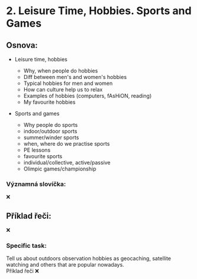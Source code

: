 # 2. Leisure Time, Hobbies. Sports and Games

## Osnova:

* Leisure time, hobbies
  * Why, when people do hobbies
  * Diff between men's and women's hobbies
  * Typical hobbies for men and women
  * How can culture help us to relax
  * Examples of hobbies (computers, fAsHiON, reading)
  * My favourite hobbies
  
* Sports and games
  * Why people do sports
  * indoor/outdoor sports
  * summer/winder sports
  * when, where do we practise sports
  * PE lessons
  * favourite sports
  * individual/collective, active/passive
  * Olimpic games/championship

### Významná slovíčka:
❌

## Příklad řeči:
❌


### Specific task:
Tell us about outdoors observation hobbies as geocaching, satellite watching and others that are popular nowadays. 
<br>
Příklad řeči ❌